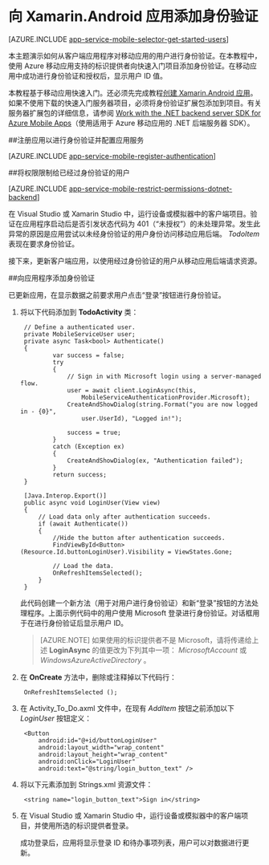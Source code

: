 <properties
	pageTitle="Xamarin Android 中的移动应用身份验证入门"
	description="了解如何使用移动应用通过各种标识提供者（包括 AAD 和 Microsoft）对 Xamarin Android 应用的用户进行身份验证。"
	services="app-service\mobile"
	documentationCenter="xamarin"
	authors="adrianhall"
	manager="dwrede"
	editor=""/>

<tags
	ms.service="app-service-mobile"
	ms.workload="mobile"
	ms.tgt_pltfrm="mobile-xamarin-android"
	ms.devlang="dotnet"
	ms.topic="article"
	ms.date="10/01/2016"
	wacn.date="11/21/2016"
	ms.author="adrianha"/>

# 向 Xamarin.Android 应用添加身份验证

[AZURE.INCLUDE [app-service-mobile-selector-get-started-users](../../includes/app-service-mobile-selector-get-started-users.md)]

本主题演示如何从客户端应用程序对移动应用的用户进行身份验证。在本教程中，使用 Azure 移动应用支持的标识提供者向快速入门项目添加身份验证。在移动应用中成功进行身份验证和授权后，显示用户 ID 值。

本教程基于移动应用快速入门。还必须先完成教程[创建 Xamarin.Android 应用]。如果不使用下载的快速入门服务器项目，必须将身份验证扩展包添加到项目。有关服务器扩展包的详细信息，请参阅 [Work with the .NET backend server SDK for Azure Mobile Apps](/documentation/articles/app-service-mobile-dotnet-backend-how-to-use-server-sdk/)（使用适用于 Azure 移动应用的 .NET 后端服务器 SDK）。

##<a name="register"></a>注册应用以进行身份验证并配置应用服务

[AZURE.INCLUDE [app-service-mobile-register-authentication](../../includes/app-service-mobile-register-authentication.md)]

##<a name="permissions"></a>将权限限制给已经过身份验证的用户

[AZURE.INCLUDE [app-service-mobile-restrict-permissions-dotnet-backend](../../includes/app-service-mobile-restrict-permissions-dotnet-backend.md)]

在 Visual Studio 或 Xamarin Studio 中，运行设备或模拟器中的客户端项目。验证在应用程序启动后是否引发状态代码为 401（“未授权”）的未处理异常。发生此异常的原因是应用尝试以未经身份验证的用户身份访问移动应用后端。 *TodoItem* 表现在要求身份验证。

接下来，更新客户端应用，以使用经过身份验证的用户从移动应用后端请求资源。

##<a name="add-authentication"></a>向应用程序添加身份验证

已更新应用，在显示数据之前要求用户点击“登录”按钮进行身份验证。

1. 将以下代码添加到 **TodoActivity** 类：

	    // Define a authenticated user.
	    private MobileServiceUser user;
	    private async Task<bool> Authenticate()
	    {
	            var success = false;
	            try
	            {
	                // Sign in with Microsoft login using a server-managed flow.
	                user = await client.LoginAsync(this,
	                    MobileServiceAuthenticationProvider.Microsoft);
	                CreateAndShowDialog(string.Format("you are now logged in - {0}",
	                    user.UserId), "Logged in!");

	                success = true;
	            }
	            catch (Exception ex)
	            {
	                CreateAndShowDialog(ex, "Authentication failed");
	            }
	            return success;
	    }

        [Java.Interop.Export()]
        public async void LoginUser(View view)
        {
            // Load data only after authentication succeeds.
            if (await Authenticate())
            {
                //Hide the button after authentication succeeds.
                FindViewById<Button>(Resource.Id.buttonLoginUser).Visibility = ViewStates.Gone;

                // Load the data.
                OnRefreshItemsSelected();
            }
        }

    此代码创建一个新方法（用于对用户进行身份验证）和新“登录”按钮的方法处理程序。上面示例代码中的用户使用 Microsoft 登录进行身份验证。对话框用于在进行身份验证后显示用户 ID。

    > [AZURE.NOTE] 如果使用的标识提供者不是 Microsoft，请将传递给上述 **LoginAsync** 的值更改为下列其中一项： _MicrosoftAccount_  或 _WindowsAzureActiveDirectory_ 。

3. 在 **OnCreate** 方法中，删除或注释掉以下代码行：

		OnRefreshItemsSelected ();

4. 在 Activity\_To\_Do.axml 文件中，在现有 *AddItem* 按钮之前添加以下 *LoginUser* 按钮定义：

      	<Button
            android:id="@+id/buttonLoginUser"
            android:layout_width="wrap_content"
            android:layout_height="wrap_content"
            android:onClick="LoginUser"
            android:text="@string/login_button_text" />

5. 将以下元素添加到 Strings.xml 资源文件：

		<string name="login_button_text">Sign in</string>

6. 在 Visual Studio 或 Xamarin Studio 中，运行设备或模拟器中的客户端项目，并使用所选的标识提供者登录。

   	成功登录后，应用将显示登录 ID 和待办事项列表，用户可以对数据进行更新。


<!-- URLs. -->
[创建 Xamarin.Android 应用]: /documentation/articles/app-service-mobile-xamarin-android-get-started/

<!---HONumber=Mooncake_0919_2016-->